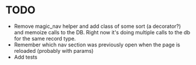# TODO

- Remove magic_nav helper and add class of some sort (a decorator?) and memoize calls to the DB. Right now it's doing multiple calls to the db for the same record type.
- Remember which nav section was previously open when the page is reloaded (probably with params)
- Add tests
